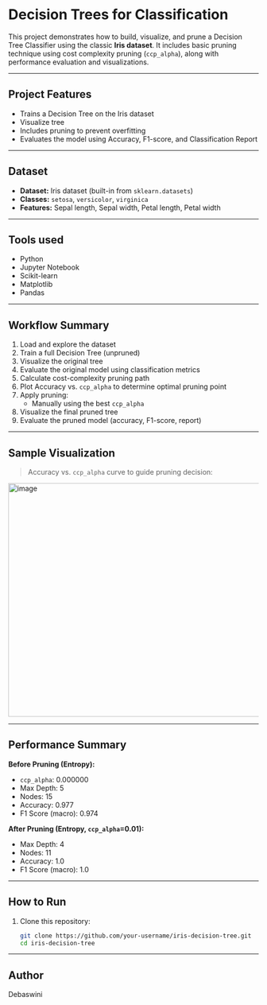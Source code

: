 # Decision Trees for  Classification

This project demonstrates how to build, visualize, and prune a Decision Tree Classifier using the classic **Iris dataset**. It includes basic pruning technique using cost complexity pruning (`ccp_alpha`), along with performance evaluation and visualizations.

---

##  Project Features

- Trains a Decision Tree on the Iris dataset
- Visualize tree 
- Includes pruning to prevent overfitting 
- Evaluates the model using Accuracy, F1-score, and Classification Report  

---

## Dataset

- **Dataset:** Iris dataset (built-in from `sklearn.datasets`)
- **Classes:** `setosa`, `versicolor`, `virginica`
- **Features:** Sepal length, Sepal width, Petal length, Petal width

---

##  Tools used

- Python  
- Jupyter Notebook  
- Scikit-learn  
- Matplotlib  
- Pandas  

---

## Workflow Summary

1. Load and explore the dataset  
2. Train a full Decision Tree (unpruned)  
3. Visualize the original tree
4. Evaluate the original model using classification metrics 
5. Calculate cost-complexity pruning path  
6. Plot Accuracy vs. `ccp_alpha` to determine optimal pruning point  
7. Apply pruning:
   - Manually using the  best `ccp_alpha`
8. Visualize the final pruned tree 
9. Evaluate the pruned model (accuracy, F1-score, report)


---

## Sample Visualization

> Accuracy vs. `ccp_alpha` curve to guide pruning decision:


<img width="536" height="470" alt="image" src="https://github.com/user-attachments/assets/e0f355ee-ad52-48d3-9372-96cc729f6fbb" />


---

## Performance Summary

**Before Pruning (Entropy):**  
- `ccp_alpha`: 0.000000  
- Max Depth: 5  
- Nodes: 15  
- Accuracy: 0.977  
- F1 Score (macro): 0.974  

**After Pruning (Entropy, `ccp_alpha`=0.01):**  
- Max Depth: 4  
- Nodes: 11  
- Accuracy: 1.0  
- F1 Score (macro): 1.0  

---

##  How to Run

1. Clone this repository:
   ```bash
   git clone https://github.com/your-username/iris-decision-tree.git
   cd iris-decision-tree

---

## Author
Debaswini
